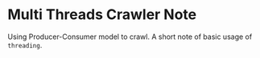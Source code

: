 # Multi Threads Crawler Note

Using Producer-Consumer model to crawl. A short note of basic usage of `threading`.